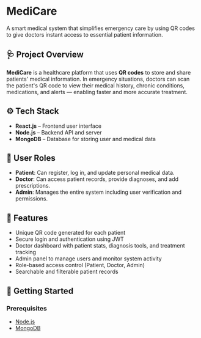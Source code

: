 # MediCare

A smart medical system that simplifies emergency care by using QR codes to give doctors instant access to essential patient information.

## 🩺 Project Overview

**MediCare** is a healthcare platform that uses **QR codes** to store and share patients' medical information. In emergency situations, doctors can scan the patient's QR code to view their medical history, chronic conditions, medications, and alerts — enabling faster and more accurate treatment.

## ⚙️ Tech Stack

- **React.js** – Frontend user interface
- **Node.js** – Backend API and server
- **MongoDB** – Database for storing user and medical data

## 👥 User Roles

- **Patient**: Can register, log in, and update personal medical data.
- **Doctor**: Can access patient records, provide diagnoses, and add prescriptions.
- **Admin**: Manages the entire system including user verification and permissions.

## 🔐 Features

- Unique QR code generated for each patient
- Secure login and authentication using JWT
- Doctor dashboard with patient stats, diagnosis tools, and treatment tracking
- Admin panel to manage users and monitor system activity
- Role-based access control (Patient, Doctor, Admin)
- Searchable and filterable patient records

## 🚀 Getting Started

### Prerequisites

- [Node.js](https://nodejs.org)
- [MongoDB](https://www.mongodb.com)
